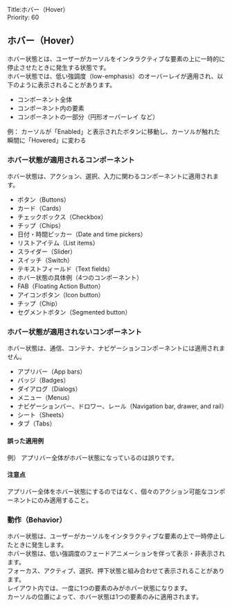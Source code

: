 Title:ホバー（Hover）  
Priority: 60

## ホバー（Hover）
ホバー状態とは、ユーザーがカーソルをインタラクティブな要素の上に一時的に停止させたときに発生する状態です。  
ホバー状態では、低い強調度（low-emphasis）のオーバーレイが適用され、以下のように表示されることがあります。  
 - コンポーネント全体
 - コンポーネント内の要素
 - コンポーネントの一部分（円形オーバーレイ など）

例：
カーソルが「Enabled」と表示されたボタンに移動し、カーソルが触れた瞬間に「Hovered」に変わる

### ホバー状態が適用されるコンポーネント
ホバー状態は、アクション、選択、入力に関わるコンポーネントに適用されます。  
 - ボタン（Buttons）
 - カード（Cards）
 - チェックボックス（Checkbox）
 - チップ（Chips）
 - 日付・時間ピッカー（Date and time pickers）
 - リストアイテム（List items）
 - スライダー（Slider）
 - スイッチ（Switch）
 - テキストフィールド（Text fields）
 - ホバー状態の具体例（4つのコンポーネント）
 - FAB（Floating Action Button）
 - アイコンボタン（Icon button）
 - チップ（Chip）
 - セグメントボタン（Segmented button）

### ホバー状態が適用されないコンポーネント
ホバー状態は、通信、コンテナ、ナビゲーションコンポーネントには適用されません。  
 - アプリバー（App bars）
 - バッジ（Badges）
 - ダイアログ（Dialogs）
 - メニュー（Menus）
 - ナビゲーションバー、ドロワー、レール（Navigation bar, drawer, and rail）
 - シート（Sheets）
 - タブ（Tabs）

#### 誤った適用例
例） 
アプリバー全体がホバー状態になっているのは誤りです。

#### 注意点
アプリバー全体をホバー状態にするのではなく、個々のアクション可能なコンポーネントにのみ適用すること。

### 動作（Behavior）
ホバー状態は、ユーザーがカーソルをインタラクティブな要素の上で一時停止したときに発生します。  
ホバー状態は、低い強調度のフェードアニメーションを伴って表示・非表示されます。  
フォーカス、アクティブ、選択、押下状態と組み合わせて表示されることがあります。  
レイアウト内では、一度に1つの要素のみがホバー状態になります。  
カーソルの位置によって、ホバー状態は1つの要素のみに適用されます。
